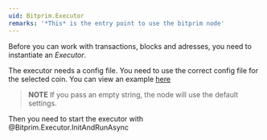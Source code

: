 ```yaml
---
uid: Bitprim.Executor
remarks: '*This* is the entry point to use the bitprim node'
---
```


Before you can work with transactions, blocks and adresses, you need to instantiate an *Executor*.

The executor needs a config file. You need to use the correct config file for the selected coin.
You can view an example [here](https://github.com/bitprim/bitprim-config)

>**NOTE**
> If you pass an empty string, the node will use the default settings.
>

Then you need to start the executor with @Bitprim.Executor.InitAndRunAsync

